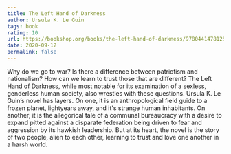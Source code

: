 ```yaml
---
title: The Left Hand of Darkness
author: Ursula K. Le Guin
tags: book
rating: 10
url: https://bookshop.org/books/the-left-hand-of-darkness/9780441478125
date: 2020-09-12
permalink: false
---
```


Why do we go to war? Is there a difference between patriotism and nationalism? How can we learn to trust those that are different? The Left Hand of Darkness, while most notable for its examination of a sexless, genderless human society, also wrestles with these questions. Ursula K. Le Guin’s novel has layers. On one, it is an anthropological field guide to a frozen planet, lightyears away, and it's strange human inhabitants. On another, it is the allegorical tale of a communal bureaucracy with a desire to expand pitted against a disparate federation being driven to fear and aggression by its hawkish leadership. But at its heart, the novel is the story of two people, alien to each other, learning to trust and love one another in a harsh world.
